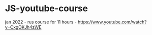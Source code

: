 # JS-youtube-course
jan 2022 - rus course for 11 hours - https://www.youtube.com/watch?v=CxgOKJh4zWE
